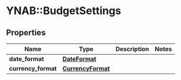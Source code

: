 # YNAB::BudgetSettings

## Properties
Name | Type | Description | Notes
------------ | ------------- | ------------- | -------------
**date_format** | [**DateFormat**](DateFormat.md) |  | 
**currency_format** | [**CurrencyFormat**](CurrencyFormat.md) |  | 


